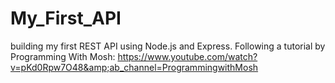# My_First_API
building my first REST API using Node.js and Express. Following a tutorial by Programming With Mosh: https://www.youtube.com/watch?v=pKd0Rpw7O48&amp;ab_channel=ProgrammingwithMosh
